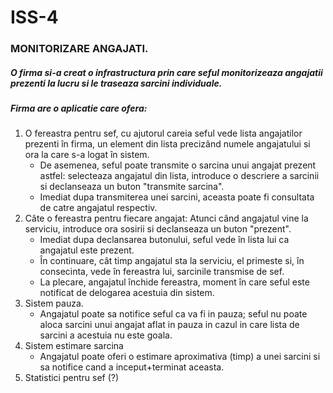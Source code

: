 # ISS-4

### MONITORIZARE ANGAJATI.
##### O firma si-a creat o infrastructura prin care seful monitorizeaza angajatii prezenti la lucru si le traseaza sarcini individuale.
##### Firma are o aplicatie care ofera:
1. O  fereastra  pentru  sef, cu ajutorul careia seful vede lista angajatilor prezenti în firma, un element din lista precizând numele angajatului si ora la care s-a logat în sistem.
	* De asemenea, seful poate transmite o sarcina unui angajat prezent astfel: selecteaza angajatul din lista, introduce o descriere a sarcinii si declanseaza un buton "transmite sarcina".
	* Imediat dupa transmiterea unei sarcini, aceasta poate fi consultata de catre angajatul respectiv.
2. Câte o fereastra pentru fiecare angajat: Atunci când angajatul vine la serviciu, introduce ora sosirii si declanseaza un buton "prezent".
	* Imediat dupa declansarea butonului, seful vede în lista lui ca angajatul este prezent.
	* În continuare, cât timp angajatul sta la serviciu, el primeste si, în consecinta, vede în fereastra lui, sarcinile transmise de sef.
	* La plecare, angajatul închide fereastra, moment în care seful este notificat de delogarea acestuia din sistem.
3. Sistem pauza.
	* Angajatul poate sa notifice seful ca va fi in pauza; seful nu poate aloca sarcini unui angajat aflat in pauza in cazul in care lista de sarcini a acestuia nu este goala.
4. Sistem estimare sarcina
	* Angajatul poate oferi o estimare aproximativa (timp) a unei sarcini si sa notifice cand a inceput+terminat aceasta.
5. Statistici pentru sef (?)
